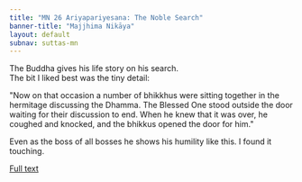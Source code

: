 ```yaml
---
title: "MN 26 Ariyapariyesana: The Noble Search"
banner-title: "Majjhima Nikāya" 
layout: default 
subnav: suttas-mn 
---
```


The Buddha gives his life story on his search.  
The bit I liked best was the tiny detail:  


"Now on that occasion a number of bhikkhus were sitting together in the hermitage discussing the Dhamma. The Blessed One stood outside the door waiting for their discussion to end. When he knew that it was over, he coughed and knocked, and the bhikkus opened the door for him."


Even as the boss of all bosses he shows his humility like this. I found it touching.

[Full text](https://www.dhammatalks.org/suttas/MN/MN26.html)

